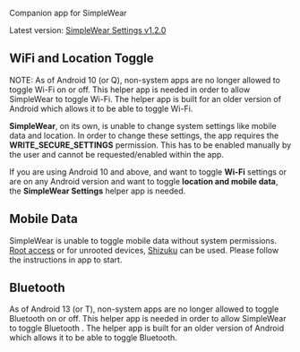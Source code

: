 Companion app for SimpleWear

Latest version: [SimpleWear Settings v1.2.0](https://github.com/SimpleAppProjects/SimpleWear/releases/download/v1.15.2-release/wearsettings-release-1.2.0.apk)

## WiFi and Location Toggle

NOTE: As of Android 10 (or Q), non-system apps are no longer allowed to toggle Wi-Fi on or off. This helper app is needed in order to allow SimpleWear to toggle Wi-Fi. The helper app is built for an older version of Android which allows it to be able to toggle Wi-Fi.

**SimpleWear**, on its own, is unable to change system settings like mobile data and location. 
In order to change these settings, the app requires the **WRITE_SECURE_SETTINGS** permission. This has to be enabled manually by the user and cannot be requested/enabled within the app.

If you are using Android 10 and above, and want to toggle **Wi-Fi** settings or are on any Android version and want to toggle **location and mobile data**, the **SimpleWear Settings** helper app is needed.

## Mobile Data

SimpleWear is unable to toggle mobile data without system permissions. [Root access](https://github.com/SimpleAppProjects/SimpleWear/wiki/Root-Access) or  for unrooted devices, [Shizuku](https://github.com/RikkaApps/Shizuku) can be used. Please follow the instructions in app to start.

## Bluetooth

As of Android 13 (or T), non-system apps are no longer allowed to toggle Bluetooth on or off. This helper app is needed in order to allow SimpleWear to toggle Bluetooth . The helper app is built for an older version of Android which allows it to be able to toggle Bluetooth.